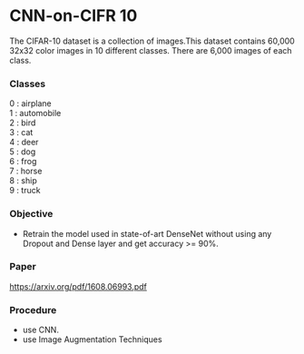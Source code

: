 # CNN-on-CIFR 10
The CIFAR-10 dataset is a collection of images.This dataset contains 60,000 32x32 color images in 10 different classes. There are 6,000 images of each class.

### Classes
0 : airplane
<br>
1 : automobile
<br>
2 : bird
<br>
3 : cat
<br>
4 : deer
<br>
5 : dog
<br>
6 : frog
<br>
7 : horse
<br>
8 : ship
<br>
9 : truck

### Objective
<ul><li>
Retrain the model used in state-of-art DenseNet without using any Dropout and Dense layer and get accuracy >= 90%.
 </ul> 
 
 ### Paper
 https://arxiv.org/pdf/1608.06993.pdf
 
 ### Procedure 
 <ul><li>
 use CNN.<li>
 use Image Augmentation Techniques
